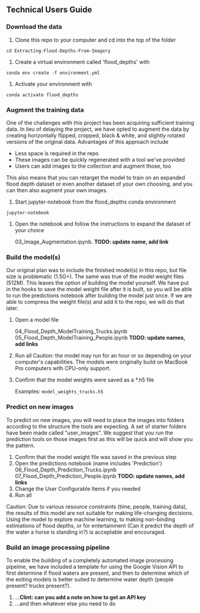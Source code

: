 Technical Users Guide
---------------------------

### Download the data

 1. Clone this repo to your computer and cd into the top of the folder    
 
 `cd Extracting-Flood-Depths-From-Imagery`
 
 1. Create a virtual environment called 'flood_depths' with     
 
  `conda env create -f environment.yml`

 1. Activate your environment with 

  `conda activate flood_depths`

### Augment the training data

One of the challenges with this project has been acquiring sufficient training data. In lieu of delaying the project, we have opted to augment the data by creating horizontally flipped, cropped, black & white, and slightly rotated versions of the original data. 
Advantages of this approach include   
 - Less space is required in the repo
 - These images can be quickly regenerated with a tool we've provided
 - Users can add images to the collection and augment those, too

This also means that you can retarget the model to train on an expanded flood depth dataset or even another dataset of your own choosing, and you can then also augment your own images.

 1. Start jupyter-notebook from the flood_depths conda environment
 
   `jupyter-notebook`
   
 1. Open the notebook and follow the instructions to expand the dataset of your choice
 
    03_Image_Augmentation.ipynb. **TODO: update name, add link**
 
### Build the model(s)

Our original plan was to include the finished model(s) in this repo, but file size is problematic (1.5G+). The same was true of the model weight files (512M). This leaves the option of building the model yourself. We have put in the hooks to save the model weight file after it is built, so you will be able to run the predictions notebook after building the model just once. If we are able to compress the weight file(s) and add it to the repo, we will do that later.

 1. Open a model file
 
    04_Flood_Depth_ModelTraining_Trucks.ipynb
    05_Flood_Depth_ModelTraining_People.ipynb
    **TODO: update names, add links**
    
 1. Run all
    Caution: the model may run for an hour or so depending on your computer's capabilities. The models were originally build on MacBook Pro computers with CPU-only support.
    
 1. Confirm that the model weights were saved as a *.h5 file
 
     Examples:
         `model_weights_trucks.h5`
 
### Predict on new images

To predict on new images, you will need to place the images into folders according to the structure the tools are expecting. A set of starter folders have been made called "user_images". We suggest that you run the prediction tools on those images first as this will be quick and will show you the pattern.

 1. Confirm that the model weight file was saved in the previous step
 1. Open the predictions notebook (name includes 'Prediction')
    06_Flood_Depth_Prediction_Trucks.ipynb
    07_Flood_Depth_Prediction_People.ipynb
    **TODO: update names, add links**
 1. Change the User Configurable Items if you needed
 1. Run all

Caution: Due to various resource constraints (time, people, training data), the results of this model are not suitable for making life-changing decisions. Using the model to explore machine learning, to making non-binding estimations of flood depths, or for entertainment (Can it predict the depth of the water a horse is standing in?) is acceptable and encouraged.

### Build an image processing pipeline

To enable the building of a completely automated image processing pipeline, we have included a template for using the Google Vision API to first determine if flood waters are present, and then to determine which of the exiting models is better suited to determine water depth (people present? trucks present?).

 1. ...**Clint: can you add a note on how to get an API key**
 1. ...and then whatever else you need to do